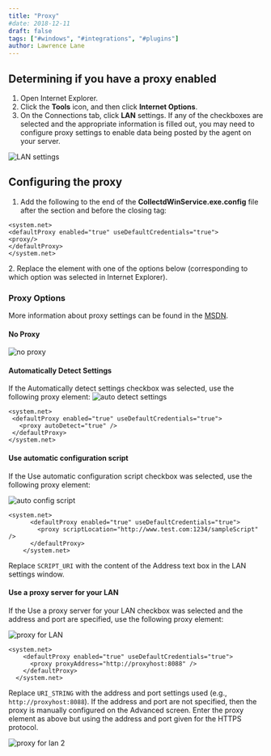 ```yaml
---
title: "Proxy"
#date: 2018-12-11
draft: false
tags: ["#windows", "#integrations", "#plugins"]
author: Lawrence Lane
---
```

## Determining if you have a proxy enabled
1. Open Internet Explorer.
2. Click the **Tools** icon, and then click **Internet Options**.
3. On the Connections tab, click **LAN** settings.
If any of the checkboxes are selected and the appropriate information is filled out, you may need to configure proxy settings to enable data being posted by the agent on your server.

![LAN settings](/images/windows-agent-proxy/lan-settings.png)


## Configuring the proxy
1. Add the following to the end of the **CollectdWinService.exe.config**  file after the _<startup>_ section and before the closing _</configuration>_ tag:

```
<system.net>
<defaultProxy enabled="true" useDefaultCredentials="true">
<proxy/>
</defaultProxy>
</system.net>
```

2\. Replace the **<proxy />** element with one of the options below (corresponding to which option was selected in Internet Explorer).

### Proxy Options

More information about proxy settings can be found in the [MSDN](https://msdn.microsoft.com/en-us/library/sa91de1e(v=vs.110).aspx).

#### No Proxy

![no proxy](/images/windows-agent-proxy/no-proxy.png)

#### Automatically Detect Settings
If the Automatically detect settings checkbox was selected, use the following proxy element:
![auto detect settings](/images/windows-agent-proxy/auto-detect-settings.png)

```
<system.net>
 <defaultProxy enabled="true" useDefaultCredentials="true">
   <proxy autoDetect="true" />
 </defaultProxy>
</system.net>
```

#### Use automatic configuration script
If the Use automatic configuration script checkbox was selected, use the following proxy element:

![auto config script](/images/windows-agent-proxy/auto-config-script.png)

```
<system.net>
      <defaultProxy enabled="true" useDefaultCredentials="true">
        <proxy scriptLocation="http://www.test.com:1234/sampleScript" />
      </defaultProxy>
    </system.net>
```
Replace `SCRIPT_URI` with the content of the Address text box in the LAN settings window.


#### Use a proxy server for your LAN
If the Use a proxy server for your LAN checkbox was selected and the address and port are specified, use the following proxy element:

![proxy for LAN](/images/windows-agent-proxy/proxy-for-lan.png)

```
<system.net>
    <defaultProxy enabled="true" useDefaultCredentials="true">
      <proxy proxyAddress="http://proxyhost:8088" />
    </defaultProxy>
  </system.net>
```

Replace `URI_STRING` with the address and port settings used (e.g., `http://proxyhost:8088`). If the address and port are not specified, then the proxy is manually configured on the Advanced screen. Enter the proxy element as above but using the address and port given for the HTTPS protocol.

![proxy for lan 2](/images/windows-agent-proxy/proxy-for-lan-2.png)
